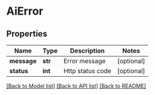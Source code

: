 # AiError

## Properties
Name | Type | Description | Notes
------------ | ------------- | ------------- | -------------
**message** | **str** | Error message | [optional] 
**status** | **int** | Http status code | [optional] 

[[Back to Model list]](../README.md#documentation-for-models) [[Back to API list]](../README.md#documentation-for-api-endpoints) [[Back to README]](../README.md)


